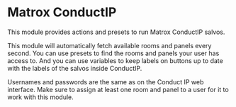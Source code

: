 # Matrox ConductIP

This module provides actions and presets to run Matrox ConductIP salvos.

This module will automatically fetch available rooms and panels every second. You can use presets to find the rooms and panels your user has access to. And you can use variables to keep labels on buttons up to date with the labels of the salvos inside ConductIP.

Usernames and passwords are the same as on the Conduct IP web interface. Make sure to assign at least one room and panel to a user for it to work with this module.